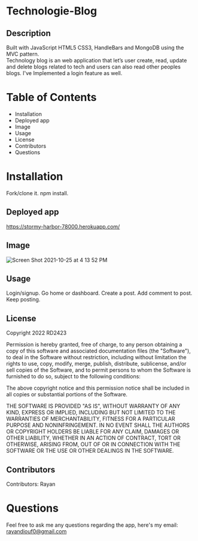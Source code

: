 # Technologie-Blog

## Description 

Built with JavaScript HTML5 CSS3, HandleBars and MongoDB using the MVC pattern.  
Technology blog is an web application that let’s user create, read, update and delete blogs related to tech and users can also read other peoples blogs. I've Implemented a login feature as well.

  # Table of Contents
  * Installation 
  * Deployed app
  * Image
  * Usage
  * License
  * Contributors
  * Questions


  # Installation
  Fork/clone it. npm install.

## Deployed app
https://stormy-harbor-78000.herokuapp.com/

## Image
![Screen Shot 2021-10-25 at 4 13 52 PM](https://user-images.githubusercontent.com/78246665/138763963-c463b297-ccfb-4dd2-b5ac-7a887e910f3b.png)

## Usage
Login/signup. Go home or dashboard. Create a post. Add comment to post. Keep posting.

 ## License

  Copyright 2022 RD2423

  Permission is hereby granted, free of charge, to any person obtaining a copy of this software and associated documentation files (the "Software"), to deal in the Software without restriction, including without limitation the rights to use, copy, modify, merge, publish, distribute, sublicense, and/or sell copies of the Software, and to permit persons to whom the Software is furnished to do so, subject to the following conditions:

  The above copyright notice and this permission notice shall be included in all copies or substantial portions of the Software.

  THE SOFTWARE IS PROVIDED "AS IS", WITHOUT WARRANTY OF ANY KIND, EXPRESS OR IMPLIED, INCLUDING BUT NOT LIMITED TO THE WARRANTIES OF MERCHANTABILITY, FITNESS FOR A PARTICULAR PURPOSE AND NONINFRINGEMENT. IN NO EVENT SHALL THE AUTHORS OR COPYRIGHT HOLDERS BE LIABLE FOR ANY CLAIM, DAMAGES OR OTHER LIABILITY, WHETHER IN AN ACTION OF CONTRACT, TORT OR OTHERWISE, ARISING FROM, OUT OF OR IN CONNECTION WITH THE SOFTWARE OR THE USE OR OTHER DEALINGS IN THE SOFTWARE.

## Contributors
Contributors: Rayan

# Questions
Feel free to ask me any questions regarding the app, here's my email: rayandiouf0@gmail.com
